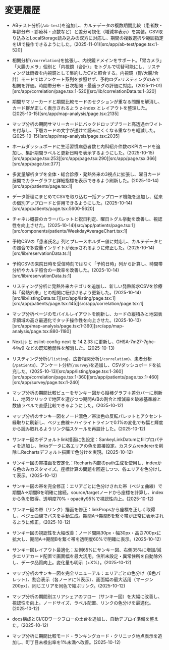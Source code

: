 # 変更履歴

- ABテスト分析(`/ab-test`)を追加し、カルテデータの複数期間比較（患者数・年齢分布・診療科・点数など）と差分可視化（増減率表示）を実装。CSV取り込みとLocalStorage読み込みの双方に対応し、期間の複数選択や範囲指定をUIで操作できるようにした。(2025-11-01)[src/app/ab-test/page.tsx:1-520]

- 相関分析(`/correlation`)を拡張し、内視鏡ドメインをサポート。「胃カメラ」「大腸カメラ」個別と「内視鏡（合計）」をトグルで切替可能にし、リスティングは両者を内視鏡として集約したCVと照合する。内視鏡（胃/大腸/合計）モードではアンケート系列を参照せず、予約ログ×リスティングのみで相関を評価。時間帯分布・日次相関・最適ラグの評価に対応。(2025-11-01)[src/app/correlation/page.tsx:1-520][src/lib/correlationData.ts:1-320]

- 期間サマリーカードと期間比較モードのセクションが重なる問題を解消し、カード群が正しく表示されるよう z-index とレイアウトを整理した。(2025-10-15)[src/app/map-analysis/page.tsx:2135]
- マップ分析の期間サマリーカードにバックドロップブラーと高透過ホワイトを付与し、下層カードの文字が透けて読みにくくなる重なりを軽減した。(2025-10-15)[src/app/map-analysis/page.tsx:2035]
- ホームダッシュボードに生活習慣病患者数と内科紹介件数のKPIカードを追加し、集計期間ラベルと更新日時を表示するようにした。(2025-10-15)[src/app/page.tsx:253][src/app/page.tsx:290][src/app/page.tsx:366][src/app/page.tsx:377]
- 多変量解析タブを全体・総合診療・発熱外来の3視点に拡張し、曜日カード展開でカラーグラフと詳細指標を表示できるよう刷新した。(2025-10-14)[src/app/patients/page.tsx:1]
- データ管理にまとめてCSVを取り込む一括アップロード機能を追加し、従来の個別アップロードと併用できるようにした。(2025-10-14)[src/app/patients/page.tsx:5600-5620]
- チャネル概要のカラーパレットと祝日判定、曜日トグル挙動を改善し、視認性を向上させた。(2025-10-14)[src/app/patients/page.tsx:1][src/components/patients/WeekdayAverageChart.tsx:1]
- 予約CSVの「患者氏名」列とプレースホルダー値に対応し、カルテデータとの照合で多変量インサイトが表示されるように修正した。(2025-10-14)[src/lib/reservationData.ts:1]
- 予約CSVの来院日時を受信時刻ではなく「予約日時」列から計算し、時間帯分析やカルテ照合の一致率を改善した。(2025-10-14)[src/lib/reservationData.ts:1]
- リスティング分析に発熱外来カテゴリを追加し、新しい発熱訴求CSVを診療科「発熱外来」との相関に紐付けるよう更新した。(2025-10-14)[src/lib/listingData.ts:1][src/app/listing/page.tsx:1][src/app/patients/page.tsx:145][src/app/correlation/page.tsx:1]
- マップ分析ページのモバイルレイアウトを刷新し、カードの縦積みと地図表示領域の高さ最適化でタッチ操作性を向上させた。(2025-10-13)[src/app/map-analysis/page.tsx:1-360][src/app/map-analysis/page.tsx:880-1180]
- Next.js と eslint-config-next を 14.2.33 に更新し、GHSA-7m27-7ghc-44w9 などの既知脆弱性を解消した。(2025-10-13)
- リスティング分析(`/listing`)、広告相関分析(`/correlation`)、患者分析(`/patients`)、アンケート分析(`/survey`)を追加し、CSVダッシュボードを拡充した。(2025-10-13)[src/app/listing/page.tsx:1-360][src/app/correlation/page.tsx:1-360][src/app/patients/page.tsx:1-460][src/app/survey/page.tsx:1-240]
- マップ分析の期間比較ビューをサンキー図から縦棒グラフ＋差分バーに刷新し、地図クリックで地区を選びつつ期間A/Bの割合と増減率を破線基準線と数値ラベルで直感比較できるようにした。(2025-10-12)
- マップ分析のサンキー図をノード濃色／帯淡色の反転パレットとアクセント縁取りに刷新し、ベジェ曲線＋ハイライトラインで0.1%の変化でも幅と輝度から読み取れるようリンク幅スケールを再設計した。(2025-10-12)
- サンキー図のデフォルトlink描画に色設定：SankeyLinkDatumにfillプロパティを追加し、linksデータに各エリアの色を直接設定。カスタムrendererを削除しRechartsデフォルト描画で色分けを実現。(2025-10-12)
- サンキー図の帯描画を安定化：Recharts内部のpath生成を使用し、indexから色のみカスタマイズ。座標計算の問題を回避しつつ、各エリアを色分けして表示。(2025-10-12)
- サンキー図の帯を完全修正：エリアごとに色分けされた帯（ベジェ曲線）で期間A→期間Bを明確に接続。source/targetノードから座標を計算し、indexから色を取得。透明度70%・opacity95%で視認性向上。(2025-10-12)
- サンキー図の帯（リンク）描画を修正：linkPropsから座標を正しく取得し、ベジェ曲線でパスを手動生成。期間A→期間Bを繋ぐ帯が正常に表示されるように修正。(2025-10-12)
- サンキー図の視認性を大幅改善：ノード間隔30px・幅30px・高さ700pxに拡大し、期間A→期間Bを繋ぐ帯を透明度60%で明確に表示。(2025-10-12)
- サンキー図レイアウト最適化：左側65%にサンキー図、右側35%に増加/減少エリアカード配置で画面幅を最大活用。住所未設定・異常住所を自動除外し、データ品質向上。変化量も明示（+X%）。(2025-10-12)
- マップ分析のサンキー図を完全リニューアル：エリアごとの色分け（8色パレット）、割合表示（各ノードに%表示）、画面幅の最大活用（マージン200px）、同じエリアを同色で結ぶリンク。(2025-10-12)
- マップ分析の期間別エリアシェアのフロー（サンキー図）を大幅に改善し、視認性を向上。ノードサイズ、ラベル配置、リンクの色分けを最適化。(2025-10-12)
- docs構成とCI/CDワークフローの土台を追加し、自動デプロイ準備を整えた。(2025-10-12)
- マップ分析に期間比較モード・ランキングカード・クリニック地点表示を追加し、町丁目未検出率を1%未満へ改善。(2025-10-12)

